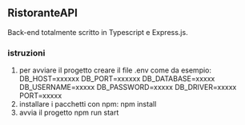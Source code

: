 ## RistoranteAPI
Back-end totalmente scritto in Typescript e Express.js.
### istruzioni
1. per avviare il progetto creare il file .env come da esempio:
DB_HOST=xxxxxx
DB_PORT=xxxxxx
DB_DATABASE=xxxxx
DB_USERNAME=xxxxx
DB_PASSWORD=xxxxx
DB_DRIVER=xxxxx
PORT=xxxxx
2. installare i pacchetti con npm:
npm install
3. avvia il progetto
npm run start
